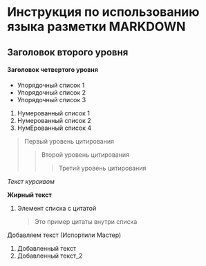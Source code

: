 # Инструкция по использованию языка разметки MARKDOWN

## Заголовок второго уровня
#### Заголовок четвертого уровня

- Упорядочный список 1
- Упорядочный список 2
- Упорядочный список 3

1. Нумерованный список 1
2. Нумерованный список 2
3. НумЕрованный список 4

> Первый уровень цитирования
>> Второй уровень цитирования
>>> Третий уровень цитирования

*Текст курсивом*

**Жирный текст**

1. Элемент списка с цитатой
    > Это пример цитаты
    > внутри списка

Добавляем текст (Испортили Мастер)
     
1. Добавленный текст
2. Добавленный текст_2 
